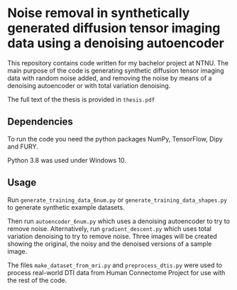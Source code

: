 # Noise removal in synthetically generated diffusion tensor imaging data using a denoising autoencoder

This repository contains code written for my bachelor project at NTNU.
The main purpose of the code is generating synthetic diffusion tensor imaging data with random noise added,
and removing the noise by means of a denoising autoencoder or with total variation denoising.

The full text of the thesis is provided in `thesis.pdf`

## Dependencies

To run the code you need the python packages NumPy, TensorFlow, Dipy and FURY.

Python 3.8 was used under Windows 10.

## Usage

Run `generate_training_data_6num.py` or `generate_training_data_shapes.py` to generate synthetic example datasets.

Then run `autoencoder_6num.py` which uses a denoising autoencoder to try to remove noise.
Alternatively, run `gradient_descent.py` which uses total variation denoising to try to remove noise.
Three images will be created showing the original, the noisy and the denoised versions of a sample image.

The files `make_dataset_from_mri.py` and `preprocess_dtis.py` were used to process real-world DTI data
from Human Connectome Project for use with the rest of the code.



